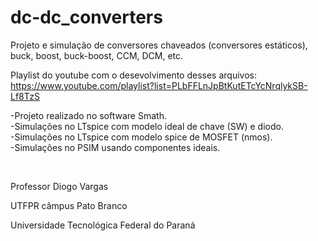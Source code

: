 # dc-dc_converters
Projeto e simulação de conversores chaveados (conversores estáticos), buck, boost, buck-boost, CCM, DCM, etc. <br>

Playlist do youtube com o desevolvimento desses arquivos: https://www.youtube.com/playlist?list=PLbFFLnJpBtKutETcYcNrqlykSB-Lf8TzS  <br>

-Projeto realizado no software Smath. <br>
-Simulações no LTspice com modelo ideal de chave (SW) e diodo. <br>
-Simulações no LTspice com modelo spice de MOSFET (nmos). <br>
-Simulações no PSIM usando componentes ideais. <br>

<br>

Professor Diogo Vargas <br>

UTFPR câmpus Pato Branco <br>

Universidade Tecnológica Federal do Paraná <br>
